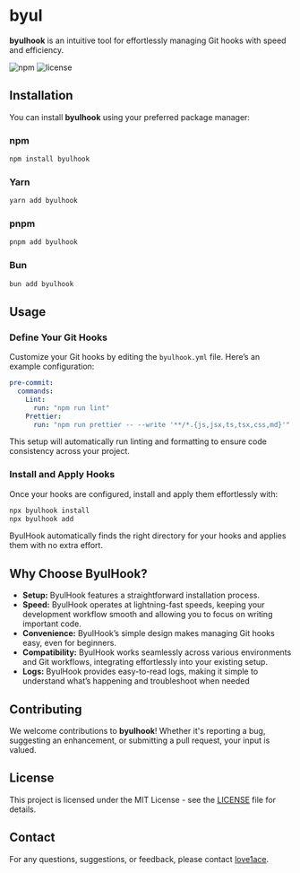 # byul

**byulhook** is an intuitive tool for effortlessly managing Git hooks with speed and efficiency.

![npm](https://img.shields.io/npm/v/byulhook)
![license](https://img.shields.io/npm/l/byulhook)

## Installation

You can install **byulhook** using your preferred package manager:

### npm

```bash
npm install byulhook
```

### Yarn

```bash
yarn add byulhook
```

### pnpm

```bash
pnpm add byulhook
```

### Bun

```bash
bun add byulhook
```

## Usage

### Define Your Git Hooks

Customize your Git hooks by editing the `byulhook.yml` file. Here’s an example configuration:

```yaml
pre-commit:
  commands:
    Lint:
      run: "npm run lint"
    Prettier:
      run: "npm run prettier -- --write '**/*.{js,jsx,ts,tsx,css,md}'"
```

This setup will automatically run linting and formatting to ensure code consistency across your project.

### Install and Apply Hooks

Once your hooks are configured, install and apply them effortlessly with:

```bash
npx byulhook install
npx byulhook add
```

ByulHook automatically finds the right directory for your hooks and applies them with no extra effort.

## Why Choose ByulHook?

- **Setup:** ByulHook features a straightforward installation process.
- **Speed:** ByulHook operates at lightning-fast speeds, keeping your development workflow smooth and allowing you to focus on writing important code.
- **Convenience:** ByulHook’s simple design makes managing Git hooks easy, even for beginners.
- **Compatibility:** ByulHook works seamlessly across various environments and Git workflows, integrating effortlessly into your existing setup.
- **Logs:** ByulHook provides easy-to-read logs, making it simple to understand what’s happening and troubleshoot when needed

## Contributing

We welcome contributions to **byulhook**! Whether it's reporting a bug, suggesting an enhancement, or submitting a pull request, your input is valued.

## License

This project is licensed under the MIT License - see the [LICENSE](LICENSE) file for details.

## Contact

For any questions, suggestions, or feedback, please contact [love1ace](mailto:lovelacedud@gmail.com).
